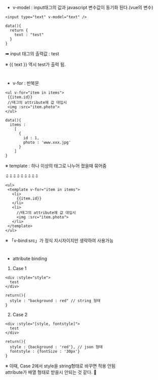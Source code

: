  +  v-model : input태그의 값과 javascript 변수값이 동기화 된다.(vue의 변수)   

   ``<input type="text" v-model="text" />``
```
data(){      
  return {
    text : "test"
  }
}
```  

➡ input 태그의 출력값 : test 

※ {{ text }} 역시 test가 출력 됨.   

#  

 +  v-for : 반복문  

 ```
 <ul v-for="item in items">
  {{item.id}} 
  //태그의 attribute에 값 대입시
  <img :src="item.photo">
</ul>
```  

```
data(){
  items : 
    [
      { 
        id : 1,
        photo : 'www.xxx.jpg'
      }
    ]
}
```
  
※ template : 하나 이상의 태그로 나누어 졌을때 묶어줌 　

⇩⇩⇩⇩⇩⇩⇩⇩⇩

 ```
<ul>
  <template v-for="item in items">
    <li>
      {{item.id}}
    </li> 
    <li>
      //태그의 attribute에 값 대입시
      <img :src="item.photo">
    </li>
  </template>
</ul>
```
※ 「v-bind:src」가 정식 지시자이지만 생략하여 사용가능
  
  #  

  *  attribute binding  

1. Case 1
```
<div :style="style">
  test
</div>
```  
```
return(){
  style : "background : red" // string 형태
}
```  

2. Case 2
```
<div :style="[style, fontstyle]">
  test
</div>
```  
```
return(){
  style : {background : 'red'}, // json 형태
  fontstyle : {fontSize : '30px'} 
}
```  
※ 이때, Case 2에서 style을 string형태로 바꾸면 적용 안됨  
attribute가 배열 형태로 받을시 안되는 것 같다. :bow:

  


